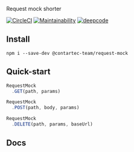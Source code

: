 Request mock shorter

[![CircleCI](https://circleci.com/gh/contartec-team/request-mock.svg?style=shield&circle-token=aa4a2c6e6688d2f3fee54425bb05b2e7782c6ae8)](https://circleci.com/gh/contartec-team/request-mock)
[![Maintainability](https://api.codeclimate.com/v1/badges/ce0577d3f65ce5118c94/maintainability)](https://codeclimate.com/repos/5f454d422f49f02423001449/maintainability)
[![deepcode](https://www.deepcode.ai/api/gh/badge?key=eyJhbGciOiJIUzI1NiIsInR5cCI6IkpXVCJ9.eyJwbGF0Zm9ybTEiOiJnaCIsIm93bmVyMSI6ImNvbnRhcnRlYy10ZWFtIiwicmVwbzEiOiJyZXF1ZXN0LW1vY2siLCJpbmNsdWRlTGludCI6ZmFsc2UsImF1dGhvcklkIjoxNzMyOCwiaWF0IjoxNTk4Mzc3MTc1fQ._yuQG35C_fBYlcbm2_s5Olhav_X_0S8wxbZ9wuKGfnM)](https://www.deepcode.ai/app/gh/contartec-team/request-mock/_/dashboard?utm_content=gh%2Fcontartec-team%2Frequest-mock)

## Install

`npm i --save-dev @contartec-team/request-mock`

## Quick-start

```js
RequestMock
  .GET(path, params)

RequestMock
  .POST(path, body, params)

RequestMock
  .DELETE(path, params, baseUrl)
```

## Docs

